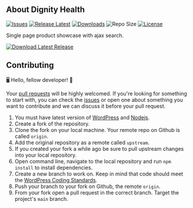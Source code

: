 
## About Dignity Health

[![Issues](https://img.shields.io/github/issues/zohaib87/dignity-health)](https://github.com/zohaib87/dignity-health/issues)
[![Release Latest](https://img.shields.io/github/v/release/zohaib87/dignity-health?color=yellowgreen)](https://github.com/zohaib87/dignity-health/releases/latest)
[![Downloads](https://img.shields.io/github/downloads/zohaib87/dignity-health/total)](https://github.com/zohaib87/dignity-health/releases/latest/download/dignity-health.zip)
![Repo Size](https://img.shields.io/github/repo-size/zohaib87/dignity-health.svg)
[![License](https://img.shields.io/github/license/zohaib87/dignity-health)](https://github.com/zohaib87/dignity-health/blob/master/LICENSE.md)

Single page product showcase with ajax search.

[![Download Latest Release](https://img.shields.io/badge/Download_Latest_Release-blue?style=for-the-badge)](https://github.com/zohaib87/dignity-health/releases/latest/download/dignity-health.zip)

## Contributing

🖥️ Hello, fellow developer! 🙂

Your [pull requests](https://github.com/zohaib87/dignity-health/pulls) will be highly welcomed. If you're looking for something to start with, you can check the [issues](https://github.com/zohaib87/dignity-health/issues) or open one about something you want to contribute and we can discuss it before your pull request.

1. You must have latest version of [WordPress](https://wordpress.org/) and [Nodejs](https://nodejs.org/en/).
2. Create a fork of the repository.
3. Clone the fork on your local machine. Your remote repo on Github is called `origin`.
4. Add the original repository as a remote called `upstream`.
5. If you created your fork a while ago be sure to pull upstream changes into your local repository.
6. Open command line, navigate to the local repository and run `npm install` to install dependencies.
7. Create a new branch to work on. Keep in mind that code should meet the [WordPress Coding Standards](https://developer.wordpress.org/coding-standards/wordpress-coding-standards/).
8. Push your branch to your fork on Github, the remote `origin`.
9. From your fork open a pull request in the correct branch. Target the project's `main` branch.
